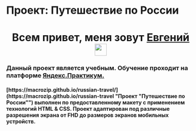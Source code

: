 # Проект: Путешествие по России

<h1 align="center">Всем привет, меня зовут <a href="https://github.com/MacroZip" target="_blank">Евгений</a>
<img src="https://github.com/blackcater/blackcater/raw/main/images/Hi.gif" height="32"/></h1>
<h3 align="left">Данный проект является учебным. Обучение проходит на платформе <a href="https://practicum.yandex.ru/" target="_blank">Яндекс.Практикум.</a></h3>
<h4 align="left">[https://macrozip.github.io/russian-travel/](https://macrozip.github.io/russian-travel "Проект "Путешествие по России"") выполнен по предоставленному макету с применением технологий HTML & CSS. Проект адаптирован под различные разрешения экрана от FHD до размеров экранов мобильных устройств.</h4>

